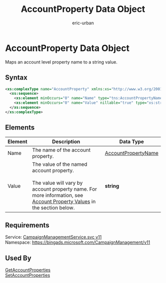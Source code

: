 ﻿---
title: AccountProperty Data Object
ms.service: bing-ads-campaign-management-service
ms.topic: article
author: eric-urban
ms.author: eur
description: Maps an account level property name to a string value.
---
# AccountProperty Data Object
Maps an account level property name to a string value.

## Syntax
```xml
<xs:complexType name="AccountProperty" xmlns:xs="http://www.w3.org/2001/XMLSchema">
  <xs:sequence>
    <xs:element minOccurs="0" name="Name" type="tns:AccountPropertyName" />
    <xs:element minOccurs="0" name="Value" nillable="true" type="xs:string" />
  </xs:sequence>
</xs:complexType>
```

## <a name="elements"></a>Elements

|Element|Description|Data Type|
|-----------|---------------|-------------|
|<a name="name"></a>Name|The name of the account property.|[AccountPropertyName](accountpropertyname.md)|
|<a name="value"></a>Value|The value of the named account property.<br/><br/>The value will vary by account property name. For more information, see [Account Property Values](#accountpropertyvalues) in the section below.|**string**|

## Requirements
Service: [CampaignManagementService.svc v11](https://campaign.api.bingads.microsoft.com/Api/Advertiser/CampaignManagement/v11/CampaignManagementService.svc)  
Namespace: https://bingads.microsoft.com/CampaignManagement/v11  

## Used By
[GetAccountProperties](getaccountproperties.md)  
[SetAccountProperties](setaccountproperties.md)  
